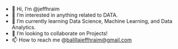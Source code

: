 - 👋 Hi, I’m @jeffhraim
- 👀 I’m interested in anything related to DATA.
- 🌱 I’m currently learning Data Science, Machine Learning, and Data Analytics.
- 💞️ I’m looking to collaborate on Projects!
- 📫 How to reach me @balillajeffhraim@gmail.com

<!---
jeffhraim/jeffhraim is a ✨ special ✨ repository because its `README.md` (this file) appears on your GitHub profile.
You can click the Preview link to take a look at your changes.
--->
